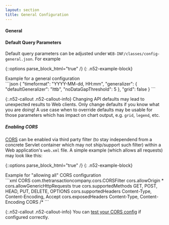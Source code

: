 ```yaml
---
layout: section
title: General Configuration
---
```


#### General

#### Default Query Parameters
Default query parameters can be adjusted under `WEB-INF/classes/config-general.json`. For example

{::options parse_block_html="true" /}
{: .n52-example-block}
<div>
<div class="btn n52-example-caption n52-example-toggler active" type="button" data-toggle="button">
Example for a general configuration
</div>
```json
{
  "timeformat": "YYYY-MM-dd, HH:mm",
  "generalizer": {
    "defaultGeneralizer": "lttb",
    "noDataGapThreshold": 5
  },
  "grid": false
}
```
</div>

{:.n52-callout .n52-callout-info}
Changing API defaults may lead to unexpected results to Web clients. Only change defaults 
if you know what you are doing! A use case when to override defaults may be usable for those
parameters which has impact on chart output, e.g. `grid`, `legend`, etc. 

##### Enabling CORS
[CORS](https://enable-cors.org/index.html) can be enabled via third party filter (to stay 
independend from a concrete Servlet container which may not ship/support such filter) within a Web 
application's `web.xml` file. A simple example (which allows all requests) may look like this:

{::options parse_block_html="true" /}
{: .n52-example-block}
<div>
<div class="btn n52-example-caption n52-example-toggler active" type="button" data-toggle="button">
Example for "allowing all" CORS configuration
</div>
```xml
<filter>
    <filter-name>CORS</filter-name>
    <filter-class>com.thetransactioncompany.cors.CORSFilter</filter-class>
    <init-param>
        <param-name>cors.allowOrigin</param-name>
        <param-value>*</param-value>
    </init-param>
    <init-param>
        <param-name>cors.allowGenericHttpRequests</param-name>
        <param-value>true</param-value>
    </init-param>
    <init-param>
        <param-name>cors.supportedMethods</param-name>
        <param-value>GET, POST, HEAD, PUT, DELETE, OPTIONS</param-value>
    </init-param>
    <init-param>
        <param-name>cors.supportedHeaders</param-name>
        <param-value>Content-Type, Content-Encoding, Accept</param-value>
    </init-param>
    <init-param>
        <param-name>cors.exposedHeaders</param-name>
        <param-value>Content-Type, Content-Encoding</param-value>
    </init-param>
</filter>
<filter-mapping>
    <filter-name>CORS</filter-name>
    <url-pattern>/*</url-pattern>
</filter-mapping>
```
</div>

{:.n52-callout .n52-callout-info}
You can [test your CORS config](http://www.test-cors.org/) if configured correctly.

